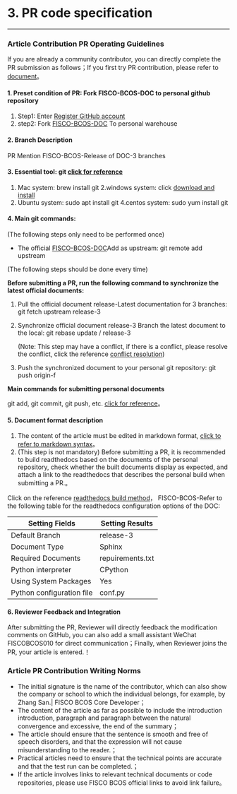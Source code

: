 # 3. PR code specification

-----
### Article Contribution PR Operating Guidelines

If you are already a community contributor, you can directly complete the PR submission as follows；If you first try PR contribution, please refer to [document](https://mp.weixin.qq.com/s/_w_auH8X4SQQWO3lhfNrbQ)。


#### 1. Preset condition of PR: Fork FISCO-BCOS-DOC to personal github repository

1. Step1: Enter [Register GitHub account](https://github.com/join)
2. step2: Fork [FISCO-BCOS-DOC](https://github.com/FISCO-BCOS/FISCO-BCOS-DOC) To personal warehouse

#### 2. Branch Description

PR Mention FISCO-BCOS-Release of DOC-3 branches

#### 3. Essential tool: git [click for reference](https://gitee.com/help/articles/4106)

1. Mac system: brew install git
2.windows system: click [download and install](https://git-scm.com/downloads)
3. Ubuntu system: sudo apt install git
4.centos system: sudo yum install git

#### 4. Main git commands:

(The following steps only need to be performed once)

- The official [FISCO-BCOS-DOC](https://github.com/FISCO-BCOS/FISCO-BCOS-DOC)Add as upstream: git remote add upstream



(The following steps should be done every time)

**Before submitting a PR, run the following command to synchronize the latest official documents:**

1. Pull the official document release-Latest documentation for 3 branches: git fetch upstream release-3

2. Synchronize official document release-3 Branch the latest document to the local: git rebase update / release-3

   (Note: This step may have a conflict, if there is a conflict, please resolve the conflict, click the reference [conflict resolution](https://gitee.com/help/articles/4194))

3. Push the synchronized document to your personal git repository: git push origin-f

**Main commands for submitting personal documents**

git add, git commit, git push, etc. [click for reference](https://gitee.com/help/articles/4114)。

#### 5. Document format description

1. The content of the article must be edited in markdown format, [click to refer to markdown syntax](https://www.runoob.com/markdown/md-tutorial.html)。
2. (This step is not mandatory) Before submitting a PR, it is recommended to build readthedocs based on the documents of the personal repository, check whether the built documents display as expected, and attach a link to the readthedocs that describes the personal build when submitting a PR.。

Click on the reference [readthedocs build method](https://www.jianshu.com/p/d1d59d0cd58c)， FISCO-BCOS-Refer to the following table for the readthedocs configuration options of the DOC:

| **Setting Fields**   | **Setting Results**     |
| - | - |
| Default Branch| release-3        |
| Document Type| Sphinx           |
| Required Documents| repuirements.txt |
| Python interpreter| CPython          |
| Using System Packages| Yes|
| Python configuration file| conf.py         |

#### 6. Reviewer Feedback and Integration

After submitting the PR, Reviewer will directly feedback the modification comments on GitHub, you can also add a small assistant WeChat FISCOBCOS010 for direct communication；Finally, when Reviewer joins the PR, your article is entered.！

### Article PR Contribution Writing Norms

- The initial signature is the name of the contributor, which can also show the company or school to which the individual belongs, for example, by Zhang San.| FISCO BCOS Core Developer；
- The content of the article as far as possible to include the introduction introduction, paragraph and paragraph between the natural convergence and excessive, the end of the summary；
- The article should ensure that the sentence is smooth and free of speech disorders, and that the expression will not cause misunderstanding to the reader.；
- Practical articles need to ensure that the technical points are accurate and that the test run can be completed.；
- If the article involves links to relevant technical documents or code repositories, please use FISCO BCOS official links to avoid link failure。